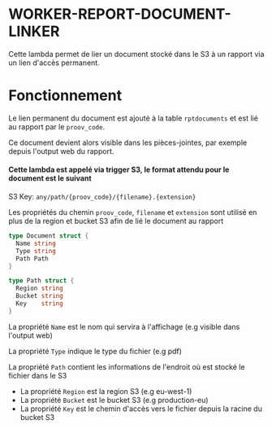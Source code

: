 # WORKER-REPORT-DOCUMENT-LINKER

Cette lambda permet de lier un document stocké dans le S3 à un rapport via un lien d'accès permanent.

# Fonctionnement

Le lien permanent du document est ajouté à la table `rptdocuments` et est lié au rapport par le `proov_code`.

Ce document devient alors visible dans les pièces-jointes, par exemple depuis l'output web du rapport.

#### Cette lambda est appelé via trigger S3, le format attendu pour le document est le suivant

S3 Key: `any/path/{proov_code}/{filename}.{extension}`

Les propriétés du chemin `proov_code`, `filename` et `extension` sont utilisé en plus de la region et bucket S3 afin de lié le document au rapport

```go
type Document struct {
  Name string
  Type string
  Path Path
}

type Path struct {
  Region string
  Bucket string
  Key    string
}
```

La propriété `Name` est le nom qui servira à l'affichage (e.g visible dans l'output web)

La propriété `Type` indique le type du fichier (e.g pdf)

La propriété `Path` contient les informations de l'endroit où est stocké le fichier dans le S3
  * La propriété `Region` est la region S3 (e.g eu-west-1)
  * La propriété `Bucket` est le bucket S3 (e.g production-eu)
  * La propriété `Key` est le chemin d'accès vers le fichier depuis la racine du bucket S3 
